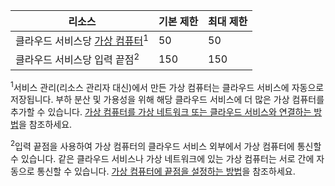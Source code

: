 리소스|기본 제한|최대 제한
---|---|---
클라우드 서비스당 [가상 컴퓨터](../articles/virtual-machines/virtual-machines-about.md)<sup>1</sup>|50|50
클라우드 서비스당 입력 끝점<sup>2</sup>|150|150

<sup>1</sup>서비스 관리(리소스 관리자 대신)에서 만든 가상 컴퓨터는 클라우드 서비스에 자동으로 저장됩니다. 부하 분산 및 가용성을 위해 해당 클라우드 서비스에 더 많은 가상 컴퓨터를 추가할 수 있습니다. [가상 컴퓨터를 가상 네트워크 또는 클라우드 서비스와 연결하는 방법](../articles/virtual-machines/cloud-services-connect-virtual-machine.md)을 참조하세요.

<sup>2</sup>입력 끝점을 사용하여 가상 컴퓨터의 클라우드 서비스 외부에서 가상 컴퓨터에 통신할 수 있습니다. 같은 클라우드 서비스나 가상 네트워크에 있는 가상 컴퓨터는 서로 간에 자동으로 통신할 수 있습니다. [가상 컴퓨터에 끝점을 설정하는 방법](../articles/virtual-machines/virtual-machines-set-up-endpoints.md)을 참조하세요.

<!---HONumber=Oct15_HO3-->